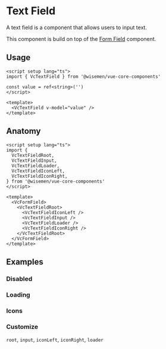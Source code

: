 # Text Field

A text field is a component that allows users to input text.

This component is build on top of the [Form Field](/packages/components-next/components/form-field/form-field.html) component.

<ComponentPreview name="text-field/examples/main" />

## Usage
```vue
<script setup lang="ts">
import { VcTextField } from '@wisemen/vue-core-components'

const value = ref<string>('')
</script>

<template>
  <VcTextField v-model="value" />
</template>
```

## Anatomy

```vue
<script setup lang="ts">
import {
  VcTextFieldRoot,
  VcTextFieldInput,
  VcTextFieldLoader,
  VcTextFieldIconLeft,
  VcTextFieldIconRight,
} from '@wisemen/vue-core-components'
</script>

<template>
  <VcFormField>
    <VcTextFieldRoot>
      <VcTextFieldIconLeft />
      <VcTextFieldInput />
      <VcTextFieldLoader />
      <VcTextFieldIconRight />
    </VcTextFieldRoot>
  </VcFormField>
</template>
```

## Examples

### Disabled

<ComponentPreview name="text-field/examples/disabled" />

### Loading

<ComponentPreview name="text-field/examples/loading" />

### Icons

<ComponentPreview name="text-field/examples/icons" />

### Customize

`root`, `input`, `iconLeft`, `iconRight`, `loader`

<ComponentPreview name="text-field/examples/customize" />

<!-- @include: ./text-field-meta.md -->